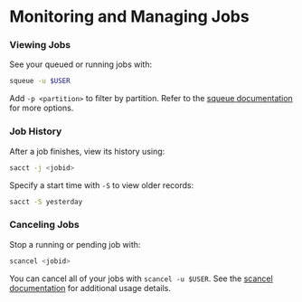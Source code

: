 # Monitoring and Managing Jobs

### Viewing Jobs

See your queued or running jobs with:

```bash
squeue -u $USER
```
Add `-p <partition>` to filter by partition. Refer to the
[squeue documentation](https://slurm.schedmd.com/squeue.html) for more
options.

### Job History

After a job finishes, view its history using:

```bash
sacct -j <jobid>
```
Specify a start time with `-S` to view older records:

```bash
sacct -S yesterday
```

### Canceling Jobs

Stop a running or pending job with:

```bash
scancel <jobid>
```
You can cancel all of your jobs with `scancel -u $USER`. See the
[scancel documentation](https://slurm.schedmd.com/scancel.html) for
additional usage details.
